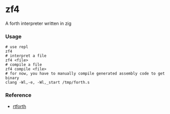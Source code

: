 # zf4

A forth interpreter written in zig

### Usage

```shell
# use repl
zf4
# interpret a file
zf4 <file>
# compile a file
zf4 compile <file>
# for now, you have to manually compile generated assembly code to get binary
clang -Wl,-e, -Wl,_start /tmp/forth.s
```

### Reference

- [rtforth](https://github.com/chengchangwu/rtforth)
